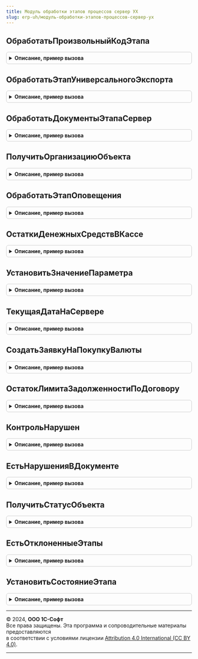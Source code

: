 ```yaml
---
title: Модуль обработки этапов процессов сервер УХ
slug: erp-uh/модуль-обработки-этапов-процессов-сервер-ух
---
```



## ОбработатьПроизвольныйКодЭтапа
<details style="margin: 1em 0; padding: 0.5em; border: 1px solid #ccc; border-radius: 6px;">

<summary style="font-weight: bold; cursor: pointer;">Описание, пример вызова</summary>

```bsl

Функция ОбработатьПроизвольныйКодЭтапа(СтруктураПараметров, ТекстПроцедуры, ТексОшибкиИзм = "") Экспорт
```

Пример вызова
```bsl
Результат = МодульОбработкиЭтаповПроцессовСерверУХ.ОбработатьПроизвольныйКодЭтапа(СтруктураПараметров, ТекстПроцедуры, ТексОшибкиИзм);
```
</details>

## ОбработатьЭтапУниверсальногоЭкспорта
<details style="margin: 1em 0; padding: 0.5em; border: 1px solid #ccc; border-radius: 6px;">

<summary style="font-weight: bold; cursor: pointer;">Описание, пример вызова</summary>

```bsl

Функция ОбработатьЭтапУниверсального Экспорт
```

Пример вызова
```bsl
Результат = МодульОбработкиЭтаповПроцессовСерверУХ.ОбработатьЭтапУниверсальногоЭкспорта(СтруктураПараметров) 
```
</details>

## ОбработатьДокументыЭтапаСервер
<details style="margin: 1em 0; padding: 0.5em; border: 1px solid #ccc; border-radius: 6px;">

<summary style="font-weight: bold; cursor: pointer;">Описание, пример вызова</summary>

```bsl

Процедура ОбработатьДокументыЭтапаСервер(ДокументУправленияПериодом,ЭтапПроцесса) Экспорт
```

Пример вызова
```bsl
МодульОбработкиЭтаповПроцессовСерверУХ.ОбработатьДокументыЭтапаСервер(ДокументУправленияПериодом, ЭтапПроцесса) 
```
</details>

## ПолучитьОрганизациюОбъекта
<details style="margin: 1em 0; padding: 0.5em; border: 1px solid #ccc; border-radius: 6px;">

<summary style="font-weight: bold; cursor: pointer;">Описание, пример вызова</summary>

```bsl

// Возвращает организацию, соответствующую ссылке СсылкаНаОбъектВход
// согласно настройкам СправочникиБД/ДокументыБД.
Функция ПолучитьОрганизациюОбъекта(СсылкаНаОбъектВход) Экспорт
```

Пример вызова
```bsl
Результат = МодульОбработкиЭтаповПроцессовСерверУХ.ПолучитьОрганизациюОбъекта(СсылкаНаОбъектВход) 
```
</details>

## ОбработатьЭтапОповещения
<details style="margin: 1em 0; padding: 0.5em; border: 1px solid #ccc; border-radius: 6px;">

<summary style="font-weight: bold; cursor: pointer;">Описание, пример вызова</summary>

```bsl

Процедура ОбработатьЭтапОповещения(СтруктураПараметров) Экспорт
```

Пример вызова
```bsl
МодульОбработкиЭтаповПроцессовСерверУХ.ОбработатьЭтапОповещения(СтруктураПараметров) 
```
</details>

## ОстаткиДенежныхСредствВКассе
<details style="margin: 1em 0; padding: 0.5em; border: 1px solid #ccc; border-radius: 6px;">

<summary style="font-weight: bold; cursor: pointer;">Описание, пример вызова</summary>

```bsl

Функция ОстаткиДенежныхСредствВКассе(СтруктураПараметров) Экспорт
```

Пример вызова
```bsl
Результат = МодульОбработкиЭтаповПроцессовСерверУХ.ОстаткиДенежныхСредствВКассе(СтруктураПараметров) 
```
</details>

## УстановитьЗначениеПараметра
<details style="margin: 1em 0; padding: 0.5em; border: 1px solid #ccc; border-radius: 6px;">

<summary style="font-weight: bold; cursor: pointer;">Описание, пример вызова</summary>

```bsl

Процедура УстановитьЗначениеПараметра(СтруктураПараметров) Экспорт
```

Пример вызова
```bsl
МодульОбработкиЭтаповПроцессовСерверУХ.УстановитьЗначениеПараметра(СтруктураПараметров) 
```
</details>

## ТекущаяДатаНаСервере
<details style="margin: 1em 0; padding: 0.5em; border: 1px solid #ccc; border-radius: 6px;">

<summary style="font-weight: bold; cursor: pointer;">Описание, пример вызова</summary>

```bsl

Функция ТекущаяДатаНаСервере(СтруктураПараметров) Экспорт
```

Пример вызова
```bsl
Результат = МодульОбработкиЭтаповПроцессовСерверУХ.ТекущаяДатаНаСервере(СтруктураПараметров) 
```
</details>

## СоздатьЗаявкуНаПокупкуВалюты
<details style="margin: 1em 0; padding: 0.5em; border: 1px solid #ccc; border-radius: 6px;">

<summary style="font-weight: bold; cursor: pointer;">Описание, пример вызова</summary>

```bsl

Функция СоздатьЗаявкуНаПокупкуВалюты(СтруктураПараметров) Экспорт
```

Пример вызова
```bsl
Результат = МодульОбработкиЭтаповПроцессовСерверУХ.СоздатьЗаявкуНаПокупкуВалюты(СтруктураПараметров) 
```
</details>

## ОстатокЛимитаЗадолженностиПоДоговору
<details style="margin: 1em 0; padding: 0.5em; border: 1px solid #ccc; border-radius: 6px;">

<summary style="font-weight: bold; cursor: pointer;">Описание, пример вызова</summary>

```bsl

Функция ОстатокЛимитаЗадолженностиПоДоговору(СтруктураПараметров) Экспорт
```

Пример вызова
```bsl
Результат = МодульОбработкиЭтаповПроцессовСерверУХ.ОстатокЛимитаЗадолженностиПоДоговору(СтруктураПараметров) 
```
</details>

## КонтрольНарушен
<details style="margin: 1em 0; padding: 0.5em; border: 1px solid #ccc; border-radius: 6px;">

<summary style="font-weight: bold; cursor: pointer;">Описание, пример вызова</summary>

```bsl

// Функция возвращает нарушен ли в согласуемом документе указанный в параметре вид контроля.
//
// Параметры:
//  СтруктураПараметров  - Структура - Параметры
//		* ТекОбъект	  - ДокументСсылка - Ссылка на проверяемый документ
//      * ВидКонтроля - ПланВидовХарактеристикСсылка.ВидыКонтроляДокументов - Вид контроля
//
// Возвращаемое значение:
//   Булево - нарушен контроль или нет
//
Функция КонтрольНарушен(СтруктураПараметров) Экспорт
```

Пример вызова
```bsl
Результат = МодульОбработкиЭтаповПроцессовСерверУХ.КонтрольНарушен(СтруктураПараметров) 
```
</details>

## ЕстьНарушенияВДокументе
<details style="margin: 1em 0; padding: 0.5em; border: 1px solid #ccc; border-radius: 6px;">

<summary style="font-weight: bold; cursor: pointer;">Описание, пример вызова</summary>

```bsl

// Функция возвращает нарушен ли какой-либо контроль в согласуемом документе.
//
// Параметры:
//  СтруктураПараметров - Структура - Параметры
//		* ТекОбъект	  - ДокументСсылка - Ссылка на проверяемый документ
//
// Возвращаемое значение:
//   Булево - нарушен контроль или нет
//
Функция ЕстьНарушенияВДокументе(СтруктураПараметров) Экспорт
```

Пример вызова
```bsl
Результат = МодульОбработкиЭтаповПроцессовСерверУХ.ЕстьНарушенияВДокументе(СтруктураПараметров) 
```
</details>

## ПолучитьСтатусОбъекта
<details style="margin: 1em 0; padding: 0.5em; border: 1px solid #ccc; border-radius: 6px;">

<summary style="font-weight: bold; cursor: pointer;">Описание, пример вызова</summary>

```bsl

// Функция возвращает текущий статус согласования объекта
Функция ПолучитьСтатусОбъекта(СтруктураПараметров) Экспорт
```

Пример вызова
```bsl
Результат = МодульОбработкиЭтаповПроцессовСерверУХ.ПолучитьСтатусОбъекта(СтруктураПараметров) 
```
</details>

## ЕстьОтклоненныеЭтапы
<details style="margin: 1em 0; padding: 0.5em; border: 1px solid #ccc; border-radius: 6px;">

<summary style="font-weight: bold; cursor: pointer;">Описание, пример вызова</summary>

```bsl

// Функция возвращает значение "Истина", если среди завершенных этапов есть отклоненные,
// что автоматически повлечет отклонение согласования по завершении, "Ложь" в противном случае.
// Имеет смысл если в Шаблоне универсального процесса установлен признак "При отклонении этапа выполнять процесс до конца".
// Возврат на предыдущие этапы отклонением не считается.
Функция ЕстьОтклоненныеЭтапы(СтруктураПараметров) Экспорт
```

Пример вызова
```bsl
Результат = МодульОбработкиЭтаповПроцессовСерверУХ.ЕстьОтклоненныеЭтапы(СтруктураПараметров) 
```
</details>

## УстановитьСостояниеЭтапа
<details style="margin: 1em 0; padding: 0.5em; border: 1px solid #ccc; border-radius: 6px;">

<summary style="font-weight: bold; cursor: pointer;">Описание, пример вызова</summary>

```bsl

Функция УстановитьСостояниеЭтапа(ДокументПроцесса, Этап, Организации = Неопределено, Состояние) Экспорт
```

Пример вызова
```bsl
Результат = МодульОбработкиЭтаповПроцессовСерверУХ.УстановитьСостояниеЭтапа(ДокументПроцесса, Этап, Организации, Состояние) 
```
</details>

---

© 2024, **ООО 1С-Софт**  
Все права защищены. Эта программа и сопроводительные материалы предоставляются  
в соответствии с условиями лицензии [Attribution 4.0 International (CC BY 4.0)](https://creativecommons.org/licenses/by/4.0/legalcode).

---
